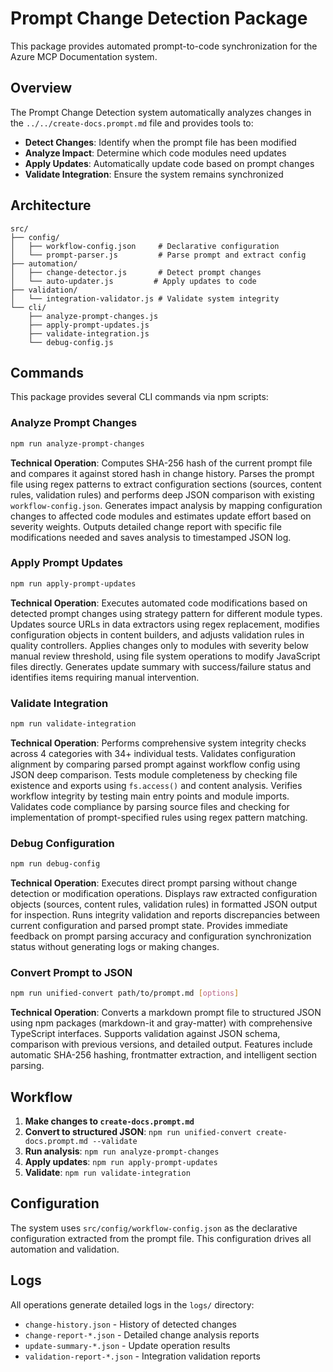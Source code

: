 # Prompt Change Detection Package

This package provides automated prompt-to-code synchronization for the Azure MCP Documentation system.

## Overview

The Prompt Change Detection system automatically analyzes changes in the `../../create-docs.prompt.md` file and provides tools to:

- **Detect Changes**: Identify when the prompt file has been modified
- **Analyze Impact**: Determine which code modules need updates  
- **Apply Updates**: Automatically update code based on prompt changes
- **Validate Integration**: Ensure the system remains synchronized

## Architecture

```
src/
├── config/
│   ├── workflow-config.json     # Declarative configuration
│   └── prompt-parser.js         # Parse prompt and extract config
├── automation/
│   ├── change-detector.js       # Detect prompt changes
│   └── auto-updater.js         # Apply updates to code
├── validation/
│   └── integration-validator.js # Validate system integrity
└── cli/
    ├── analyze-prompt-changes.js
    ├── apply-prompt-updates.js
    ├── validate-integration.js
    └── debug-config.js
```

## Commands

This package provides several CLI commands via npm scripts:

### Analyze Prompt Changes
```bash
npm run analyze-prompt-changes
```
**Technical Operation**: Computes SHA-256 hash of the current prompt file and compares it against stored hash in change history. Parses the prompt file using regex patterns to extract configuration sections (sources, content rules, validation rules) and performs deep JSON comparison with existing `workflow-config.json`. Generates impact analysis by mapping configuration changes to affected code modules and estimates update effort based on severity weights. Outputs detailed change report with specific file modifications needed and saves analysis to timestamped JSON log.

### Apply Prompt Updates  
```bash
npm run apply-prompt-updates
```
**Technical Operation**: Executes automated code modifications based on detected prompt changes using strategy pattern for different module types. Updates source URLs in data extractors using regex replacement, modifies configuration objects in content builders, and adjusts validation rules in quality controllers. Applies changes only to modules with severity below manual review threshold, using file system operations to modify JavaScript files directly. Generates update summary with success/failure status and identifies items requiring manual intervention.

### Validate Integration
```bash  
npm run validate-integration
```
**Technical Operation**: Performs comprehensive system integrity checks across 4 categories with 34+ individual tests. Validates configuration alignment by comparing parsed prompt against workflow config using JSON deep comparison. Tests module completeness by checking file existence and exports using `fs.access()` and content analysis. Verifies workflow integrity by testing main entry points and module imports. Validates code compliance by parsing source files and checking for implementation of prompt-specified rules using regex pattern matching.

### Debug Configuration
```bash
npm run debug-config
```
**Technical Operation**: Executes direct prompt parsing without change detection or modification operations. Displays raw extracted configuration objects (sources, content rules, validation rules) in formatted JSON output for inspection. Runs integrity validation and reports discrepancies between current configuration and parsed prompt state. Provides immediate feedback on prompt parsing accuracy and configuration synchronization status without generating logs or making changes.

### Convert Prompt to JSON
```bash
npm run unified-convert path/to/prompt.md [options]
```
**Technical Operation**: Converts a markdown prompt file to structured JSON using npm packages (markdown-it and gray-matter) with comprehensive TypeScript interfaces. Supports validation against JSON schema, comparison with previous versions, and detailed output. Features include automatic SHA-256 hashing, frontmatter extraction, and intelligent section parsing.

## Workflow

1. **Make changes to `create-docs.prompt.md`**
2. **Convert to structured JSON**: `npm run unified-convert create-docs.prompt.md --validate`
3. **Run analysis**: `npm run analyze-prompt-changes`
4. **Apply updates**: `npm run apply-prompt-updates` 
5. **Validate**: `npm run validate-integration`

## Configuration

The system uses `src/config/workflow-config.json` as the declarative configuration extracted from the prompt file. This configuration drives all automation and validation.

## Logs

All operations generate detailed logs in the `logs/` directory:
- `change-history.json` - History of detected changes
- `change-report-*.json` - Detailed change analysis reports
- `update-summary-*.json` - Update operation results
- `validation-report-*.json` - Integration validation reports

